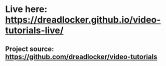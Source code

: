 # Live here: https://dreadlocker.github.io/video-tutorials-live/
## Project source: https://github.com/dreadlocker/video-tutorials
